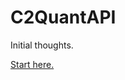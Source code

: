 # C2QuantAPI

Initial thoughts.

[Start here.](https://github.com/Svancara/C2QuantAPI/blob/main/docs/Report.ipynb)

